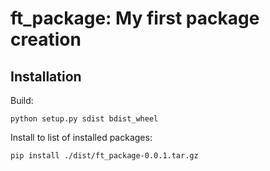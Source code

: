 # ft_package: My first package creation

## Installation

Build:
```
python setup.py sdist bdist_wheel
```

Install to list of installed packages:
```
pip install ./dist/ft_package-0.0.1.tar.gz
```